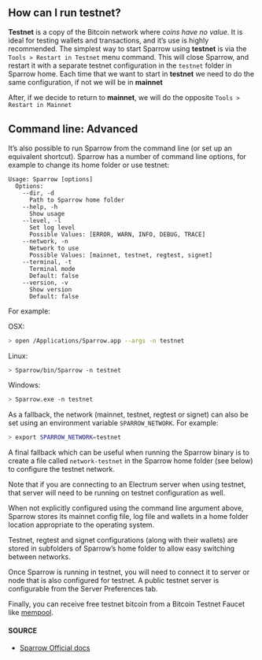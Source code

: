## How can I run testnet?

**Testnet** is a copy of the Bitcoin network where *coins have no value*. It is ideal for testing wallets and transactions, and it’s use is highly recommended. The simplest way to start Sparrow using **testnet** is via the `Tools > Restart in Testnet` menu command. This will close Sparrow, and restart it with a separate testnet configuration in the `testnet` folder in Sparrow home. Each time that we want to start in **testnet** we need to do the same configuration, if not we will be in **mainnet**

After, if we decide to return to **mainnet**, we will do the opposite `Tools > Restart in Mainnet`

## Command line: Advanced

It’s also possible to run Sparrow from the command line (or set up an equivalent shortcut). Sparrow has a number of command line options, for example to change its home folder or use testnet:

```
Usage: Sparrow [options]
  Options:
    --dir, -d
      Path to Sparrow home folder
    --help, -h
      Show usage
    --level, -l
      Set log level
      Possible Values: [ERROR, WARN, INFO, DEBUG, TRACE]      
    --network, -n
      Network to use
      Possible Values: [mainnet, testnet, regtest, signet]
    --terminal, -t
      Terminal mode
      Default: false
    --version, -v
      Show version
      Default: false
```

For example:

OSX:

```bash
> open /Applications/Sparrow.app --args -n testnet
```

Linux:

```bash
> Sparrow/bin/Sparrow -n testnet
```

Windows:

```bash
> Sparrow.exe -n testnet
```

As a fallback, the network (mainnet, testnet, regtest or signet) can also be set using an environment variable `SPARROW_NETWORK`. For example:

```bash
> export SPARROW_NETWORK=testnet
```

A final fallback which can be useful when running the Sparrow binary is to create a file called `network-testnet` in the Sparrow home folder (see below) to configure the testnet network.

Note that if you are connecting to an Electrum server when using testnet, that server will need to be running on testnet configuration as well.

When not explicitly configured using the command line argument above, Sparrow stores its mainnet config file, log file and wallets in a home folder location appropriate to the operating system.

Testnet, regtest and signet configurations (along with their wallets) are stored in subfolders of Sparrow’s home folder to allow easy switching between networks.

Once Sparrow is running in testnet, you will need to connect it to server or node that is also configured for testnet. A public testnet server is configurable from the Server Preferences tab.

Finally, you can receive free testnet bitcoin from a Bitcoin Testnet Faucet like [mempool](https://testnet-faucet.mempool.co/).

#### SOURCE
- [Sparrow Official docs](https://sparrowwallet.com/docs/faq.html#how-can-i-run-testnet)